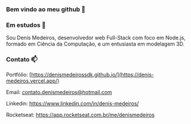 ### Bem vindo ao meu github 👋

### Em estudos 🧠
Sou Denis Medeiros, desenvolvedor web Full-Stack com foco em Node.js, formado em Ciência da Computação, e um entusiasta em modelagem 3D.

### Contato 📫

Portfólio: [https://denismedeirossdk.github.io/](https://denis-medeiros.vercel.app/)

Email: contato.denismedeiros@hotmail.com

Linkedin: https://www.linkedin.com/in/denis-medeiros/

Rocketseat: https://app.rocketseat.com.br/me/denismedeiros

<!--
**DenisMedeirosSDK/DenisMedeirosSDK** is a ✨ _special_ ✨ repository because its `README.md` (this file) appears on your GitHub profile.

Here are some ideas to get you started:

- 🔭 I’m currently working on ...
- 🌱 I’m currently learning ...
- 👯 I’m looking to collaborate on ...
- 🤔 I’m looking for help with ...
- 💬 Ask me about ...
- 📫 How to reach me: ...
- 😄 Pronouns: ...
- ⚡ Fun fact: ...
-->
